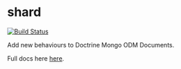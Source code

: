 shard
=====

[![Build Status](https://api.shippable.com/projects/540e7abc3479c5ea8f9eb9bd/badge?branchName=master)](https://app.shippable.com/projects/540e7abc3479c5ea8f9eb9bd/builds/latest)

Add new behaviours to Doctrine Mongo ODM Documents.

Full docs here <a href="http://zoopcommerce.github.io/shard">here</a>.
